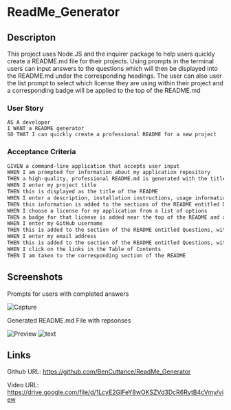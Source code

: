 # ReadMe_Generator

## Descripton

This project uses Node.JS and the inquirer package to help users quickly create a README.md file for their projects. Using prompts in the terminal users can input answers to the questions which will then be displayed 
into the README.md under the corresponding headings. The user can also user the list prompt to select which license they are using within their project and a corresponding badge will be applied to the top of the README.md



### User Story 
```
AS A developer
I WANT a README generator
SO THAT I can quickly create a professional README for a new project
```


### Acceptance Criteria

```md
GIVEN a command-line application that accepts user input
WHEN I am prompted for information about my application repository
THEN a high-quality, professional README.md is generated with the title of my project and sections entitled Description, Table of Contents, Installation, Usage, License, Contributing, Tests, and Questions
WHEN I enter my project title
THEN this is displayed as the title of the README
WHEN I enter a description, installation instructions, usage information, contribution guidelines, and test instructions
THEN this information is added to the sections of the README entitled Description, Installation, Usage, Contributing, and Tests
WHEN I choose a license for my application from a list of options
THEN a badge for that license is added near the top of the README and a notice is added to the section of the README entitled License that explains which license the application is covered under
WHEN I enter my GitHub username
THEN this is added to the section of the README entitled Questions, with a link to my GitHub profile
WHEN I enter my email address
THEN this is added to the section of the README entitled Questions, with instructions on how to reach me with additional questions
WHEN I click on the links in the Table of Contents
THEN I am taken to the corresponding section of the README
```


## Screenshots

Prompts for users with completed answers

![Capture](https://github.com/BenCuttance/ReadMe_Generator/assets/123234427/958ce5b7-b1d9-4663-870a-86a360267a8a)

Generated README.md File with repsonses 

![Preview](https://github.com/BenCuttance/ReadMe_Generator/assets/123234427/bfe132f1-9bbe-443c-9d0e-9755b977e3a9)
![text](https://github.com/BenCuttance/ReadMe_Generator/assets/123234427/80b6074e-e9f0-48b4-9204-6e08c4f8cf64)


## Links

Github URL: https://github.com/BenCuttance/ReadMe_Generator 

Video URL:  https://drive.google.com/file/d/1LcyE2GlFeY8wOKSZVd3DcR6RytB4cVmy/view 
